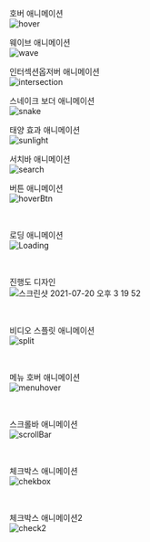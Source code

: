 호버 애니메이션 <br/>
![hover](https://user-images.githubusercontent.com/72852243/124721486-223b1680-df44-11eb-9a11-dfb709ae31f0.gif)<br/>

웨이브 애니메이션 <br/>
![wave](https://user-images.githubusercontent.com/72852243/124722428-03894f80-df45-11eb-851a-806064229d21.gif)<br/>

인터섹션옵저버 애니메이션 <br/>
![intersection](https://user-images.githubusercontent.com/72852243/125017695-9eea0400-e0ae-11eb-9ab3-85a3014910d7.gif)<br/>

스네이크 보더 애니메이션 <br/>
![snake](https://user-images.githubusercontent.com/72852243/125402767-bf3bfa80-e3ef-11eb-9928-6e26dbbe235b.gif)<br/>

태양 효과 애니메이션 <br/>
![sunlight](https://user-images.githubusercontent.com/72852243/125546905-e1f08ca0-8215-4ced-92eb-905c6ce94198.gif)
<br/>

서치바 애니메이션 <br/>
![search](https://user-images.githubusercontent.com/72852243/125721234-baaf8596-c5e5-45ae-8a78-8ebd0bb91680.gif)
<br/>

버튼 애니메이션 <br/>
![hoverBtn](https://user-images.githubusercontent.com/72852243/125922800-6087c599-6bab-49e8-a569-d9e4dd2759a1.gif)

<br/>

로딩 애니메이션 <br/>
![Loading](https://user-images.githubusercontent.com/72852243/126096696-d2386b85-5ade-4d5a-92c4-07cae4465ead.gif)

<br/>

진행도 디자인 <br/>
![스크린샷 2021-07-20 오후 3 19 52](https://user-images.githubusercontent.com/72852243/126271480-1d089a09-2633-41c5-9931-71950c45d390.png)

<br/>

비디오 스플릿 애니메이션 <br/>
![split](https://user-images.githubusercontent.com/72852243/126293095-c9a22cdf-9dcc-413b-bdfd-2d4544f38580.gif)

<br/>

메뉴 호버 애니메이션 <br/>
![menuhover](https://user-images.githubusercontent.com/72852243/126421440-ee6c9f8d-1dc9-4a2b-a104-d2907ac94e72.gif)

<br/>

스크롤바 애니메이션 <br/>
![scrollBar](https://user-images.githubusercontent.com/72852243/126923389-dcbca1a2-027d-4cea-ab7c-ab30674ae8d3.gif)

<br/>

체크박스 애니메이션 <br/>
![chekbox](https://user-images.githubusercontent.com/72852243/128118939-bec2211f-6487-4d52-83a2-1d0a572fccf0.gif)

<br/>

체크박스 애니메이션2<br/>
![check2](https://user-images.githubusercontent.com/72852243/128797405-044180f5-cd24-4f3c-9afd-6a4a052d8dca.gif)

<br/>
